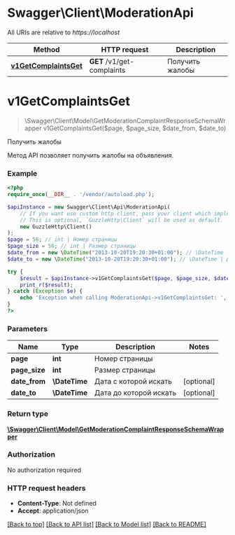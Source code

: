 # Swagger\Client\ModerationApi

All URIs are relative to *https://localhost*

Method | HTTP request | Description
------------- | ------------- | -------------
[**v1GetComplaintsGet**](ModerationApi.md#v1GetComplaintsGet) | **GET** /v1/get-complaints | Получить жалобы


# **v1GetComplaintsGet**
> \Swagger\Client\Model\GetModerationComplaintResponseSchemaWrapper v1GetComplaintsGet($page, $page_size, $date_from, $date_to)

Получить жалобы

Метод API позволяет получить жалобы на объявления.

### Example
```php
<?php
require_once(__DIR__ . '/vendor/autoload.php');

$apiInstance = new Swagger\Client\Api\ModerationApi(
    // If you want use custom http client, pass your client which implements `GuzzleHttp\ClientInterface`.
    // This is optional, `GuzzleHttp\Client` will be used as default.
    new GuzzleHttp\Client()
);
$page = 56; // int | Номер страницы
$page_size = 56; // int | Размер страницы
$date_from = new \DateTime("2013-10-20T19:20:30+01:00"); // \DateTime | Дата с которой искать
$date_to = new \DateTime("2013-10-20T19:20:30+01:00"); // \DateTime | Дата до которой искать

try {
    $result = $apiInstance->v1GetComplaintsGet($page, $page_size, $date_from, $date_to);
    print_r($result);
} catch (Exception $e) {
    echo 'Exception when calling ModerationApi->v1GetComplaintsGet: ', $e->getMessage(), PHP_EOL;
}
?>
```

### Parameters

Name | Type | Description  | Notes
------------- | ------------- | ------------- | -------------
 **page** | **int**| Номер страницы |
 **page_size** | **int**| Размер страницы |
 **date_from** | **\DateTime**| Дата с которой искать | [optional]
 **date_to** | **\DateTime**| Дата до которой искать | [optional]

### Return type

[**\Swagger\Client\Model\GetModerationComplaintResponseSchemaWrapper**](../Model/GetModerationComplaintResponseSchemaWrapper.md)

### Authorization

No authorization required

### HTTP request headers

 - **Content-Type**: Not defined
 - **Accept**: application/json

[[Back to top]](#) [[Back to API list]](../../README.md#documentation-for-api-endpoints) [[Back to Model list]](../../README.md#documentation-for-models) [[Back to README]](../../README.md)

